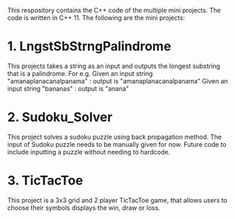 This respository contains the C++ code of the multiple mini projects. The code is written in C++ 11. The following are the mini projects:

# 1. LngstSbStrngPalindrome
This projects takes a string as an input and outputs the longest substring that is a palindrome. 
For e.g. Given an input string "amanaplanacanalpanama" : output is "amanaplanacanalpanama"
		 Given an input string "bananas"			   : output is "anana"



# 2. Sudoku_Solver
This project solves a sudoku puzzle using back propagation method. The input of Sudoku puzzle needs to be manually given for now. Future code to include inputting a puzzle without needing to hardcode.


# 3. TicTacToe
This project is a 3x3 grid and 2 player TicTacToe game, that allows users to choose their symbols displays the win, draw or loss.
		


